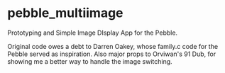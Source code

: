 pebble_multiimage
=================

Prototyping and Simple Image DIsplay App for the Pebble.

Original code owes a debt to Darren Oakey, whose family.c code for the Pebble served as inspiration.
Also major props to Orviwan's 91 Dub, for showing me a better way to handle the image switching.

